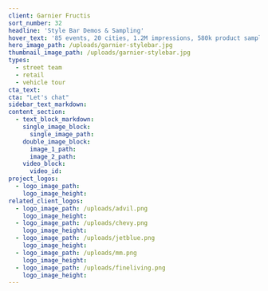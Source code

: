 ```yaml
---
client: Garnier Fructis
sort_number: 32
headline: 'Style Bar Demos & Sampling'
hover_text: '85 events, 20 cities, 1.2M impressions, 580k product samples - Ask us how we did it!'
hero_image_path: /uploads/garnier-stylebar.jpg
thumbnail_image_path: /uploads/garnier-stylebar.jpg
types:
  - street team
  - retail
  - vehicle tour
cta_text:
cta: "Let's chat"
sidebar_text_markdown:
content_section:
  - text_block_markdown:
    single_image_block:
      single_image_path:
    double_image_block:
      image_1_path:
      image_2_path:
    video_block:
      video_id:
project_logos:
  - logo_image_path:
    logo_image_height:
related_client_logos:
  - logo_image_path: /uploads/advil.png
    logo_image_height:
  - logo_image_path: /uploads/chevy.png
    logo_image_height:
  - logo_image_path: /uploads/jetblue.png
    logo_image_height:
  - logo_image_path: /uploads/mm.png
    logo_image_height:
  - logo_image_path: /uploads/fineliving.png
    logo_image_height:
---
```

